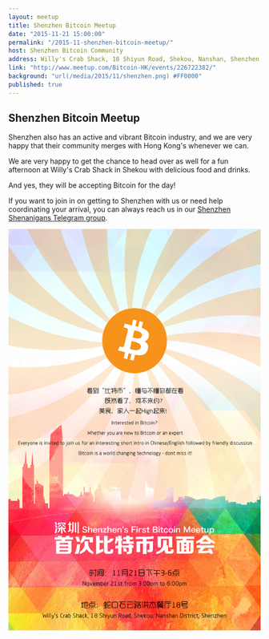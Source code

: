 ```yaml
---
layout: meetup
title: Shenzhen Bitcoin Meetup
date: "2015-11-21 15:00:00"
permalink: "/2015-11-shenzhen-bitcoin-meetup/"
host: Shenzhen Bitcoin Community
address: Willy's Crab Shack, 18 Shiyun Road, Shekou, Nanshan, Shenzhen
link: "http://www.meetup.com/Bitcoin-HK/events/226722382/"
background: "url(/media/2015/11/shenzhen.png) #FF0000"
published: true
---
```


## Shenzhen Bitcoin Meetup

Shenzhen also has an active and vibrant Bitcoin industry, and we are very happy that their community merges with Hong Kong's whenever we can. 

We are very happy to get the chance to head over as well for a fun afternoon at Willy's Crab Shack in Shekou with delicious food and drinks.

And yes, they will be accepting Bitcoin for the day!

If you want to join in on getting to Shenzhen with us or need help coordinating your arrival, you can always reach us in our [Shenzhen Shenanigans Telegram group](https://telegram.me/joinchat/AU21xQCpNZwVa204QX5pQw).

![shenzhen](/media/2015/11/shenzhen.jpg)
